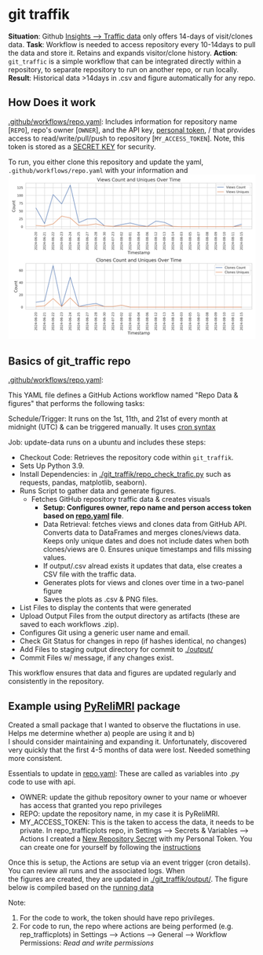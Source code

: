 # git traffik

**Situation**: Github [Insights --> Traffic data](https://docs.github.com/en/repositories/viewing-activity-and-data-for-your-repository/viewing-traffic-to-a-repository) only offers 14-days of visit/clones data.
**Task**: Workflow is needed to access repository every 10-14days to pull the data and store it. Retains and expands visitor/clone history.
**Action**: `git_traffic` is a simple workflow that can be integrated directly within a repository, to separate repository to run on another repo, or run locally. 
**Result**: Historical data >14days in .csv and figure automatically for any repo.

## How Does it work

[.github/workflows/repo.yaml](.github/workflows/repo.yaml): 
Includes information for repository name [`REPO`], repo's owner [`OWNER`],
and the API key, [personal token](https://docs.github.com/en/authentication/keeping-your-account-and-data-secure/managing-your-personal-access-tokens#creating-a-fine-grained-personal-access-token), /
that provides access to read/write/pull/push to repository [`MY_ACCESS_TOKEN`]. Note, this token is stored as a [SECRET KEY](https://docs.github.com/en/actions/security-for-github-actions/security-guides/using-secrets-in-github-actions) for security.


To run, you either clone this repository and update the yaml, `.github/workflows/repo.yaml` with your information and 
![Example PyReliMRI Traffic Data Plot](./git_traffik/output/PyReliMRI_traffic-data.png)

## Basics of git_traffic repo

[.github/workflows/repo.yaml](.github/workflows/repo.yaml):

This YAML file defines a GitHub Actions workflow named "Repo Data & figures" that performs the following tasks:

Schedule/Trigger: It runs on the 1st, 11th, and 21st of every month at midnight (UTC) & can be triggered manually. It uses [cron syntax](https://www.quartz-scheduler.org/documentation/quartz-2.3.0/tutorials/crontrigger.html)

Job: update-data runs on a ubuntu and includes these steps:

- Checkout Code: Retrieves the repository code within `git_traffik`.
- Sets Up Python 3.9.
- Install Dependencies: in  [./git_traffik/repo_check_trafic.py](./git_traffik/repo_check_trafic.py) such as requests, pandas, matplotlib, seaborn).
- Runs Script to gather data and generate figures.
  - Fetches GitHub repository traffic data & creates visuals
    - **Setup: Configures owner, repo name and person access token based on [repo.yaml](.github/workflows/repo.yaml) file**.
    - Data Retrieval: fetches views and clones data from GitHub API. Converts data to DataFrames and merges clones/views data. Keeps only unique dates and does not include dates when both clones/views are 0. Ensures unique timestamps and fills missing values.
    - If output/.csv alread exists it updates that data, else creates a CSV file with the traffic data.
    - Generates plots for views and clones over time in a two-panel figure 
    - Saves the plots as .csv & PNG files.
- List Files to display the contents that were generated
- Upload Output Files from the output directory as artifacts (these are saved to each workflows .zip).
- Configures Git using a generic user name and email.
- Check Git Status for changes in repo (if hashes identical, no changes)
- Add Files to staging output directory for commit to [./output/](./output/)
- Commit Files w/ message, if any changes exist.

This workflow ensures that data and figures are updated regularly and consistently in the repository.

## Example using [PyReliMRI](https://github.com/demidenm/PyReliMRI) package 

Created a small package that I wanted to observe the fluctations in use. Helps me determine whether a) people are using it and b) \
I should consider maintaining and expanding it. Unfortunately, discovered very quickly that the first 4-5 months of data were lost. Needed something \
more consistent.

Essentials to update in [repo.yaml](.github/workflows/repo.yaml): These are called as variables into .py code to use with api.

- OWNER: update the github repository owner to your name or whoever has access that granted you repo privileges
- REPO: update the repository name, in my case it is PyReliMRI. 
- MY_ACCESS_TOKEN: This is the taken to access the data, it needs to be private. In repo_trafficplots repo, in Settings --> Secrets & Variables --> Actions I created a [New Repository Secret](https://docs.github.com/en/actions/security-for-github-actions/security-guides/using-secrets-in-github-actions) with my Personal Token. You can create one for yourself by following the [instructions](https://docs.github.com/en/authentication/keeping-your-account-and-data-secure/managing-your-personal-access-tokens#creating-a-fine-grained-personal-access-token)

Once this is setup, the Actions are setup via an event trigger (cron details). You can review all runs and the associated logs. When \
the figures are created, they are updated in [./git_traffik/output/](./git_traffik/output/). The figure below is compiled based on the [running data](./git_traffik/output/PyReliMRI_git-trafficdata.csv)

Note: 

1. For the code to work, the token should have repo privileges.
2. For code to run, the repo where actions are being performed (e.g. rep_trafficplots) in Settings --> Actions --> General --> Workflow Permissions: _Read and write permissions_